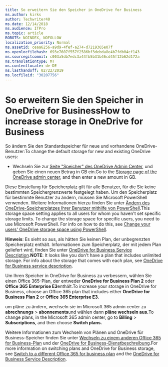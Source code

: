 ```yaml
---
title: So erweitern Sie den Speicher in OneDrive for Business
ms.author: kirks
author: Techwriter40
ms.date: 12/14/2018
ms.audience: ITPro
ms.topic: article
ROBOTS: NOINDEX, NOFOLLOW
localization_priority: Normal
ms.assetid: ceaa6256-a9d9-4fef-a274-d7219365e07f
ms.openlocfilehash: 693e7607f557f2586bf3debda8e4b7fdb04cf143
ms.sourcegitcommit: c003a5db7edc3a44fb5b31b46cd45f12b62d172a
ms.translationtype: MT
ms.contentlocale: de-DE
ms.lasthandoff: 02/22/2019
ms.locfileid: "30207756"
---
```

# <a name="how-to-increase-storage-in-onedrive-for-business"></a><span data-ttu-id="1eb19-102">So erweitern Sie den Speicher in OneDrive for Business</span><span class="sxs-lookup"><span data-stu-id="1eb19-102">How to increase storage in OneDrive for Business</span></span>

<span data-ttu-id="1eb19-103">So ändern Sie den Standardspeicher für neue und vorhandene OneDrive-Benutzer:</span><span class="sxs-lookup"><span data-stu-id="1eb19-103">To change the default storage for new and existing OneDrive users:</span></span>
  
- <span data-ttu-id="1eb19-104">Wechseln Sie zur [Seite "Speicher" des OneDrive Admin Center](https://admin.onedrive.com/?v=StorageSettings), und geben Sie einen neuen Betrag in GB ein.</span><span class="sxs-lookup"><span data-stu-id="1eb19-104">Go to the [Storage page of the OneDrive admin center](https://admin.onedrive.com/?v=StorageSettings), and then enter a new amount in GB.</span></span>
    
<span data-ttu-id="1eb19-p101">Diese Einstellung für Speicherplatz gilt für alle Benutzer, für die Sie keine bestimmten Speichergrenzwerte festgelegt haben. Um den Speicherplatz für bestimmte Benutzer zu ändern, müssen Sie Microsoft PowerShell verwenden. Weitere Informationen hierzu finden Sie unter [Ändern des OneDrive-Speicherplatzes Ihrer Benutzer mithilfe von PowerShell](https://go.microsoft.com/fwlink/?linkid=866402).</span><span class="sxs-lookup"><span data-stu-id="1eb19-p101">This storage space setting applies to all users for whom you haven't set specific storage limits. To change the storage space for specific users, you need to use Microsoft PowerShell. For info on how to do this, see [Change your users' OneDrive storage space using PowerShell](https://go.microsoft.com/fwlink/?linkid=866402).</span></span> 
  
 <span data-ttu-id="1eb19-p102">**Hinweis**: Es sieht so aus, als hätten Sie keinen Plan, der unbegrenzten Speicherplatz enthält. Informationen zum Speicherplatz, der mit jedem Plan geliefert wird, finden Sie unter [OneDrive for Business Service Description](https://go.microsoft.com/fwlink/p/?LinkID=826071).</span><span class="sxs-lookup"><span data-stu-id="1eb19-p102">**NOTE**: It looks like you don't have a plan that includes unlimited storage. For info about the storage that comes with each plan, see [OneDrive for Business service description](https://go.microsoft.com/fwlink/p/?LinkID=826071).</span></span>
  
<span data-ttu-id="1eb19-110">Um Ihren Speicher in OneDrive for Business zu verbessern, wählen Sie einen Office 365-Plan, der entweder **OneDrive for Business Plan 2** oder **Office 365 Enterprise E3**enthält.</span><span class="sxs-lookup"><span data-stu-id="1eb19-110">To increase your storage in OneDrive for Business, choose an Office 365 plan that includes either **OneDrive for Business Plan 2** or **Office 365 Enterprise E3**.</span></span> 
  
<span data-ttu-id="1eb19-111">um pläne zu ändern, wechseln sie im Microsoft 365 admin center zu **abrechnungs** \> **abonnements**und wählen dann **pläne wechseln aus.**</span><span class="sxs-lookup"><span data-stu-id="1eb19-111">To change plans, in the Microsoft 365 admin center, go to **Billing** \> **Subscriptions**, and then choose **Switch plans.**</span></span>
  
<span data-ttu-id="1eb19-112">Weitere Informationen zum Wechseln von Plänen und OneDrive für Business-Speicher finden Sie unter [Wechseln zu einem anderen Office 365 for Business-Plan](https://go.microsoft.com/fwlink/?LinkId=2031117) und der [OneDrive for Business-Dienstbeschreibung](https://go.microsoft.com/fwlink/?LinkId-2031122).</span><span class="sxs-lookup"><span data-stu-id="1eb19-112">For more information on switching plans and OneDrive for Business storage, see [Switch to a different Office 365 for business plan](https://go.microsoft.com/fwlink/?LinkId=2031117) and the [OneDrive for Business Service Description](https://go.microsoft.com/fwlink/?LinkId-2031122).</span></span>
  

